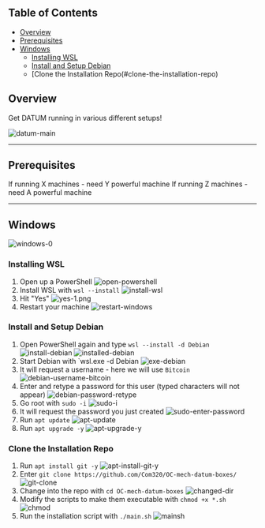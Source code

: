 
## Table of Contents

- [Overview](#overview)
- [Prerequisites](#prerequisites)
- [Windows](#windows)
  - [Installing WSL](#installing-WSL)
  - [Install and Setup Debian](#install-and-setup-debian)
  - [Clone the Installation Repo(#clone-the-installation-repo)

## Overview

Get DATUM running in various different setups!

![datum-main](/images/datum-main.png)

---

## Prerequisites

If running X machines - need Y powerful machine
If running Z machines - need A powerful machine

---

## Windows

![windows-0](/images/windows-0.png)

### Installing WSL

1. Open up a PowerShell ![open-powershell](/images/open-powershell.png)
2. Install WSL with `wsl --install` ![install-wsl](/images/install-wsl.png)
3. Hit "Yes" ![yes-1.png](/images/yes-1.png)
4. Restart your machine ![restart-windows](/images/restart-windows.png)

### Install and Setup Debian

1. Open PowerShell again and type `wsl --install -d Debian` ![install-debian](/images/install-debian.png) ![installed-debian](/images/installed-debian.png)
2. Start Debian with `wsl.exe -d Debian ![exe-debian](/images/exe-debian.png) 
3. It will request a username - here we will use `Bitcoin` ![debian-username-bitcoin](/images/debian-username-bitcoin.png)
4. Enter and retype a password for this user (typed characters will not appear) ![debian-password-retype](/images/debian-password-retype.png)
5. Go root with `sudo -i` ![sudo-i](/images/sudo-i.png)
6. It will request the password you just created ![sudo-enter-password](/images/sudo-enter-password.png)
7. Run `apt update` ![apt-update](/images/apt-update.png)
8. Run `apt upgrade -y` ![apt-upgrade-y](/images/apt-upgrade-y.png)


### Clone the Installation Repo

1. Run `apt install git -y` ![apt-install-git-y](/images/apt-install-git-y.png)
2. Enter `git clone https://github.com/Com320/OC-mech-datum-boxes/` ![git-clone](/images/git-clone.png)
3. Change into the repo with `cd OC-mech-datum-boxes` ![changed-dir](/images/changed-dir.png)
4. Modify the scripts to make them executable with `chmod +x *.sh` ![chmod](/images/chmod.png)
5. Run the installation script with `./main.sh` ![mainsh](/images/mainsh.png)
